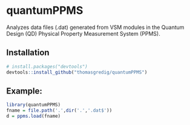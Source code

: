 # quantumPPMS

Analyzes data files (.dat) generated from VSM modules in the Quantum Design (QD) Physical Property Measurement System (PPMS).


## Installation

```R
# install.packages("devtools")
devtools::install_github("thomasgredig/quantumPPMS")
```


## Example:

```R
library(quantumPPMS)
fname = file.path('.',dir('.','.dat$'))
d = ppms.load(fname)
```
